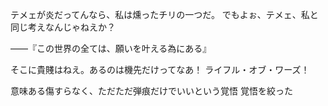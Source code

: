 テメェが炎だってんなら、私は燻ったチリの一つだ。
でもよぉ、テメェ、私と同じ考えなんじゃねえか？

――『この世界の全ては、願いを叶える為にある』

そこに貴賤はねえ。あるのは機先だけってなあ！
ライフル・オブ・ワーズ！

意味ある傷すらなく、ただただ弾痕だけでいいという覚悟
覚悟を絞った